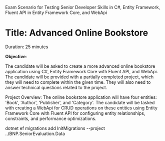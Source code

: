 ﻿Exam Scenario for Testing Senior Developer Skills in C#, Entity Framework, Fluent API in Entity Framework Core, and WebApi

# Title: Advanced Online Bookstore

Duration: 25 minutes

**Objective**:

The candidate will be asked to create a more advanced online bookstore application using C#, Entity Framework Core with Fluent API, and WebApi. The candidate will be provided with a partially completed project, which they will need to complete within the given time. They will also need to answer technical questions related to the project.

Project Overview:
The online bookstore application will have four entities: 'Book', 'Author', 'Publisher', and 'Category'. The candidate will be tasked with creating a WebApi for CRUD operations on these entities using Entity Framework Core with Fluent API for configuring entity relationships, constraints, and performance optimizations.


dotnet ef migrations add InitMigrations --project ../BNP.SeniorEvaluation.Data

